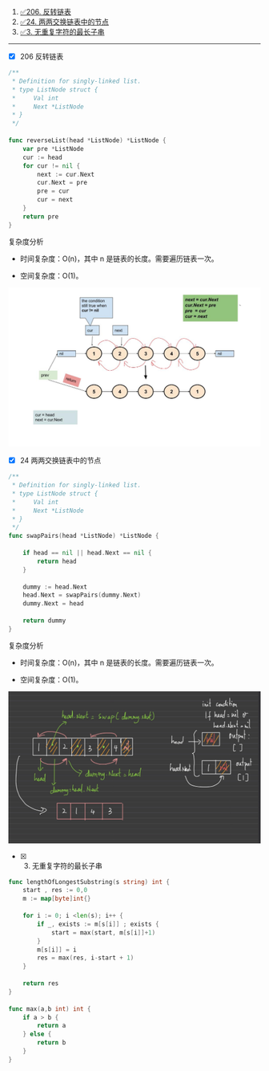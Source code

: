 1. [ ✅206. 反转链表](#-206-反转链表)
1. [ ✅24. 两两交换链表中的节点](#-24-两两交换链表中的节点)
2. [ ✅3. 无重复字符的最长子串](#-3-无重复字符的最长子串)

-----

- [X] 206 反转链表

```go
/**
 * Definition for singly-linked list.
 * type ListNode struct {
 *     Val int
 *     Next *ListNode
 * }
 */

func reverseList(head *ListNode) *ListNode {
    var pre *ListNode
    cur := head
    for cur != nil {
        next := cur.Next
        cur.Next = pre
        pre = cur
        cur = next
    }
    return pre
}
```
复杂度分析

- 时间复杂度：O(n)，其中 n 是链表的长度。需要遍历链表一次。

- 空间复杂度：O(1)。


![](img/206.jpg)

- [X] 24 两两交换链表中的节点

```go
/**
 * Definition for singly-linked list.
 * type ListNode struct {
 *     Val int
 *     Next *ListNode
 * }
 */
func swapPairs(head *ListNode) *ListNode {
    
    if head == nil || head.Next == nil {
        return head
    }

    dummy := head.Next
    head.Next = swapPairs(dummy.Next)
    dummy.Next = head

    return dummy
}
```

复杂度分析

- 时间复杂度：O(n)，其中 n 是链表的长度。需要遍历链表一次。

- 空间复杂度：O(1)。

![](img/24.jpg)


- [X] 3. 无重复字符的最长子串

```go
func lengthOfLongestSubstring(s string) int {
    start , res := 0,0
    m := map[byte]int{}

    for i := 0; i <len(s); i++ {
        if _, exists := m[s[i]] ; exists {
            start = max(start, m[s[i]]+1)
        }
        m[s[i]] = i
        res = max(res, i-start + 1)
    }

    return res 
}

func max(a,b int) int {
    if a > b {
        return a
    } else {
        return b
    }
}

```